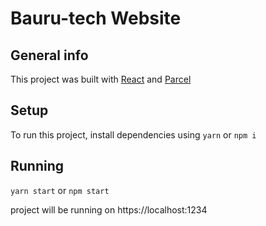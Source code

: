 # Bauru-tech Website

## General info

This project was built with [React](https://reactjs.org/) and [Parcel](https://blog.jakoblind.no/react-parcel/) 

## Setup

To run this project, install dependencies using `yarn` or `npm i`

## Running

`yarn start` or `npm start`

project will be running on https://localhost:1234
